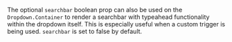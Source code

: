 The optional `searchbar` boolean prop can also be used on the `Dropdown.Container` to render a searchbar with typeahead functionality within the dropdown itself. This is especially useful when a custom trigger is being used.
`searchbar` is set to false by default. 